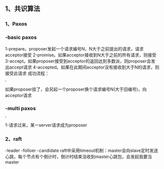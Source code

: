 ## 1、共识算法

### 1、Paxos

### -basic paxos

1-prepare。proposer发起一个请求编号N，N大于之前提出的请求，请求acceptor接受
2-promise。如果acceptor接收到N大于之前的所有请求，则接受
3-accept。如果proposer接受到acceptor的返回达到多数派，则proposer会发出accept请求
4-accepted。如果在此期间acceptor没有接收到大于N的请求，则接受此请求
成功流程：

<img src="D:\work\zi\img\屏幕截图 2023-10-12 014907.png" style="zoom:25%;" />

如果proposer挂了，会另起一个proposer换个请求编号N(大于旧编号)，向acceptor请求

### -multi paxos

<img src="D:\work\zi\img\multi-paxos.png" style="zoom:25%;" />

1-请求过来，某一server请求成为proposer

### 2、raft

-leader
-folloer
-candidate
raft中采用timeout机制：master会向slave定时发送心跳，每个节点有个倒计时，倒计时结束没收到master心跳包，会发起我要当master